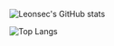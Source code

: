 
![Leonsec's GitHub stats](https://github-readme-stats.vercel.app/api?username=Le0nsec&count_private=true)


![Top Langs](https://github-readme-stats.vercel.app/api/top-langs/?username=Le0nsec&layout=compact)


<!--
**Le0nsec/Le0nsec** is a ✨ _special_ ✨ repository because its `README.md` (this file) appears on your GitHub profile.

Here are some ideas to get you started:

- 🔭 I’m currently working on ...
- 🌱 I’m currently learning ...
- 👯 I’m looking to collaborate on ...
- 🤔 I’m looking for help with ...
- 💬 Ask me about ...
- 📫 How to reach me: ...
- 😄 Pronouns: ...
- ⚡ Fun fact: ...
-->
